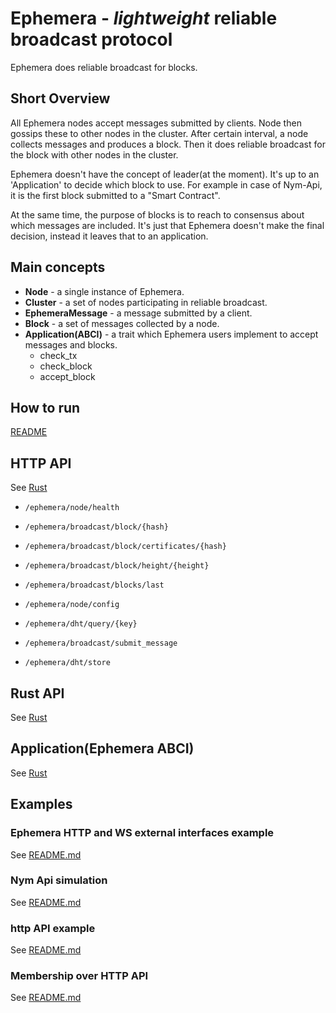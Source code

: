 # Ephemera - _lightweight_ reliable broadcast protocol

Ephemera does reliable broadcast for blocks.

## Short Overview

All Ephemera nodes accept messages submitted by clients. Node then gossips these to other nodes in the cluster. After certain interval,
a node collects messages and produces a block. Then it does reliable broadcast for the block with other nodes in the cluster.

Ephemera doesn't have the concept of leader(at the moment).  It's up to an 'Application' to decide which block to use. 
For example in case of Nym-Api, it is the first block submitted to a "Smart Contract".

At the same time, the purpose of blocks is to reach to consensus about which messages are included. It's just that Ephemera doesn't make the final decision,
instead it leaves that to an application.

## Main concepts

- **Node** - a single instance of Ephemera.
- **Cluster** - a set of nodes participating in reliable broadcast.
- **EphemeraMessage** - a message submitted by a client.
- **Block** - a set of messages collected by a node.
- **Application(ABCI)** - a trait which Ephemera users implement to accept messages and blocks.
  - check_tx
  - check_block
  - accept_block

## How to run

[README](../scripts/README.md)

## HTTP API

See [Rust](src/api/http/mod.rs)

- `/ephemera/node/health`
- `/ephemera/broadcast/block/{hash}`
- `/ephemera/broadcast/block/certificates/{hash}`
- `/ephemera/broadcast/block/height/{height}`
- `/ephemera/broadcast/blocks/last`
- `/ephemera/node/config`
- `/ephemera/dht/query/{key}`

- `/ephemera/broadcast/submit_message`
- `/ephemera/dht/store`

## Rust API

See [Rust](src/api/mod.rs)

## Application(Ephemera ABCI)

See [Rust](src/api/application.rs)

## Examples

### Ephemera HTTP and WS external interfaces example

See [README.md](../examples/http-ws/README.md)

### Nym Api simulation

See [README.md](../examples/nym-api/README.md)

### http API example

See [README.md](../examples/cluster-http-api/README.md)

### Membership over HTTP API

See [README.md](../examples/members_provider_http/README.md)
